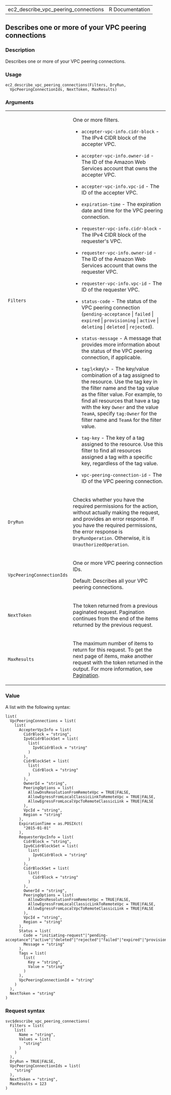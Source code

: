 <table style="width: 100%;">
<tbody>
<tr class="odd">
<td>ec2_describe_vpc_peering_connections</td>
<td style="text-align: right;">R Documentation</td>
</tr>
</tbody>
</table>

## Describes one or more of your VPC peering connections

### Description

Describes one or more of your VPC peering connections.

### Usage

    ec2_describe_vpc_peering_connections(Filters, DryRun,
      VpcPeeringConnectionIds, NextToken, MaxResults)

### Arguments

<table>
<colgroup>
<col style="width: 35%" />
<col style="width: 65%" />
</colgroup>
<tbody>
<tr class="odd">
<td><code
id="ec2_describe_vpc_peering_connections_:_Filters">Filters</code></td>
<td><p>One or more filters.</p>
<ul>
<li><p><code>accepter-vpc-info.cidr-block</code> - The IPv4 CIDR block
of the accepter VPC.</p></li>
<li><p><code>accepter-vpc-info.owner-id</code> - The ID of the Amazon
Web Services account that owns the accepter VPC.</p></li>
<li><p><code>accepter-vpc-info.vpc-id</code> - The ID of the accepter
VPC.</p></li>
<li><p><code>expiration-time</code> - The expiration date and time for
the VPC peering connection.</p></li>
<li><p><code>requester-vpc-info.cidr-block</code> - The IPv4 CIDR block
of the requester's VPC.</p></li>
<li><p><code>requester-vpc-info.owner-id</code> - The ID of the Amazon
Web Services account that owns the requester VPC.</p></li>
<li><p><code>requester-vpc-info.vpc-id</code> - The ID of the requester
VPC.</p></li>
<li><p><code>status-code</code> - The status of the VPC peering
connection (<code>pending-acceptance</code> | <code>failed</code> |
<code>expired</code> | <code>provisioning</code> | <code>active</code> |
<code>deleting</code> | <code>deleted</code> |
<code>rejected</code>).</p></li>
<li><p><code>status-message</code> - A message that provides more
information about the status of the VPC peering connection, if
applicable.</p></li>
<li><p><code>tag</code>:\&lt;key\&gt; - The key/value combination of a
tag assigned to the resource. Use the tag key in the filter name and the
tag value as the filter value. For example, to find all resources that
have a tag with the key <code>Owner</code> and the value
<code>TeamA</code>, specify <code>tag:Owner</code> for the filter name
and <code>TeamA</code> for the filter value.</p></li>
<li><p><code>tag-key</code> - The key of a tag assigned to the resource.
Use this filter to find all resources assigned a tag with a specific
key, regardless of the tag value.</p></li>
<li><p><code>vpc-peering-connection-id</code> - The ID of the VPC
peering connection.</p></li>
</ul></td>
</tr>
<tr class="even">
<td><code
id="ec2_describe_vpc_peering_connections_:_DryRun">DryRun</code></td>
<td><p>Checks whether you have the required permissions for the action,
without actually making the request, and provides an error response. If
you have the required permissions, the error response is
<code>DryRunOperation</code>. Otherwise, it is
<code>UnauthorizedOperation</code>.</p></td>
</tr>
<tr class="odd">
<td><code
id="ec2_describe_vpc_peering_connections_:_VpcPeeringConnectionIds">VpcPeeringConnectionIds</code></td>
<td><p>One or more VPC peering connection IDs.</p>
<p>Default: Describes all your VPC peering connections.</p></td>
</tr>
<tr class="even">
<td><code
id="ec2_describe_vpc_peering_connections_:_NextToken">NextToken</code></td>
<td><p>The token returned from a previous paginated request. Pagination
continues from the end of the items returned by the previous
request.</p></td>
</tr>
<tr class="odd">
<td><code
id="ec2_describe_vpc_peering_connections_:_MaxResults">MaxResults</code></td>
<td><p>The maximum number of items to return for this request. To get
the next page of items, make another request with the token returned in
the output. For more information, see <a
href="https://docs.aws.amazon.com/AWSEC2/latest/APIReference/Query-Requests.html#api-pagination">Pagination</a>.</p></td>
</tr>
</tbody>
</table>

### Value

A list with the following syntax:

    list(
      VpcPeeringConnections = list(
        list(
          AccepterVpcInfo = list(
            CidrBlock = "string",
            Ipv6CidrBlockSet = list(
              list(
                Ipv6CidrBlock = "string"
              )
            ),
            CidrBlockSet = list(
              list(
                CidrBlock = "string"
              )
            ),
            OwnerId = "string",
            PeeringOptions = list(
              AllowDnsResolutionFromRemoteVpc = TRUE|FALSE,
              AllowEgressFromLocalClassicLinkToRemoteVpc = TRUE|FALSE,
              AllowEgressFromLocalVpcToRemoteClassicLink = TRUE|FALSE
            ),
            VpcId = "string",
            Region = "string"
          ),
          ExpirationTime = as.POSIXct(
            "2015-01-01"
          ),
          RequesterVpcInfo = list(
            CidrBlock = "string",
            Ipv6CidrBlockSet = list(
              list(
                Ipv6CidrBlock = "string"
              )
            ),
            CidrBlockSet = list(
              list(
                CidrBlock = "string"
              )
            ),
            OwnerId = "string",
            PeeringOptions = list(
              AllowDnsResolutionFromRemoteVpc = TRUE|FALSE,
              AllowEgressFromLocalClassicLinkToRemoteVpc = TRUE|FALSE,
              AllowEgressFromLocalVpcToRemoteClassicLink = TRUE|FALSE
            ),
            VpcId = "string",
            Region = "string"
          ),
          Status = list(
            Code = "initiating-request"|"pending-acceptance"|"active"|"deleted"|"rejected"|"failed"|"expired"|"provisioning"|"deleting",
            Message = "string"
          ),
          Tags = list(
            list(
              Key = "string",
              Value = "string"
            )
          ),
          VpcPeeringConnectionId = "string"
        )
      ),
      NextToken = "string"
    )

### Request syntax

    svc$describe_vpc_peering_connections(
      Filters = list(
        list(
          Name = "string",
          Values = list(
            "string"
          )
        )
      ),
      DryRun = TRUE|FALSE,
      VpcPeeringConnectionIds = list(
        "string"
      ),
      NextToken = "string",
      MaxResults = 123
    )

